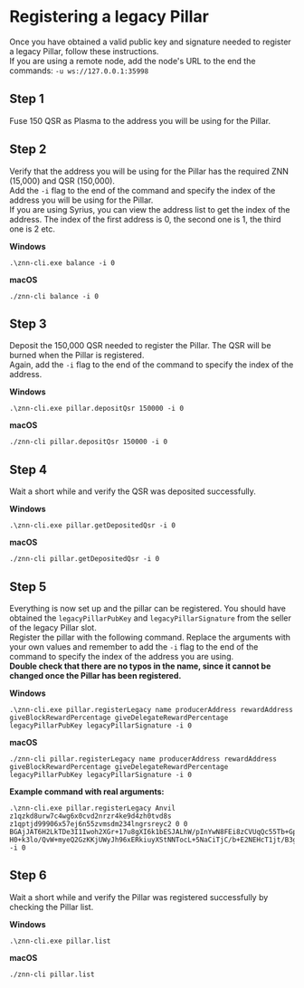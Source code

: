 # Registering a legacy Pillar

Once you have obtained a valid public key and signature needed to register a legacy Pillar, follow these instructions.\
If you are using a remote node, add the node's URL to the end the commands: `-u ws://127.0.0.1:35998`

## Step 1
Fuse 150 QSR as Plasma to the address you will be using for the Pillar.

## Step 2
Verify that the address you will be using for the Pillar has the required ZNN (15,000) and QSR (150,000).\
Add the `-i` flag to the end of the command and specify the index of the address you will be using for the Pillar.\
If you are using Syrius, you can view the address list to get the index of the address. The index of the first address is 0, the second one is 1, the third one is 2 etc.

**Windows**
```
.\znn-cli.exe balance -i 0
```

**macOS**
```
./znn-cli balance -i 0
```

## Step 3
Deposit the 150,000 QSR needed to register the Pillar. The QSR will be burned when the Pillar is registered.\
Again, add the `-i` flag to the end of the command to specify the index of the address.

**Windows**
```
.\znn-cli.exe pillar.depositQsr 150000 -i 0
```

**macOS**
```
./znn-cli pillar.depositQsr 150000 -i 0
```

## Step 4
Wait a short while and verify the QSR was deposited successfully.

**Windows**
```
.\znn-cli.exe pillar.getDepositedQsr -i 0
```

**macOS**
```
./znn-cli pillar.getDepositedQsr -i 0
```

## Step 5
Everything is now set up and the pillar can be registered. You should have obtained the `legacyPillarPubKey` and `legacyPillarSignature` from the seller of the legacy Pillar slot.\
Register the pillar with the following command. Replace the arguments with your own values and remember to add the `-i` flag to the end of the command to specify the index of the address you are using.\
**Double check that there are no typos in the name, since it cannot be changed once the Pillar has been registered.**

**Windows**
```
.\znn-cli.exe pillar.registerLegacy name producerAddress rewardAddress giveBlockRewardPercentage giveDelegateRewardPercentage legacyPillarPubKey legacyPillarSignature -i 0
```

**macOS**
```
./znn-cli pillar.registerLegacy name producerAddress rewardAddress giveBlockRewardPercentage giveDelegateRewardPercentage legacyPillarPubKey legacyPillarSignature -i 0
```

**Example command with real arguments:**
```
.\znn-cli.exe pillar.registerLegacy Anvil z1qzkd8urw7c4wg6x0cvd2nrzr4ke9d4zh0tvd8s z1qptjd99906x57ej6n55zvmsdm234lngrsreyc2 0 0 BGAjJAT6H2LkTDe3I1Iwoh2XGr+17u8gXI6k1bESJALhW/pInYwN8FEi8zCVUqQc55Tb+GpyP6MpiwCglm2M/Po= H0+k3lo/QvW+myeQ2GzKKjUWyJh96xERkiuyXStNNTocL+5NaCiTjC/b+E2NEHcT1jt/B3gf5L5T1rbXlCfA7VA= -i 0
```

## Step 6
Wait a short while and verify the Pillar was registered successfully by checking the Pillar list.

**Windows**
```
.\znn-cli.exe pillar.list
```

**macOS**
```
./znn-cli pillar.list
```

